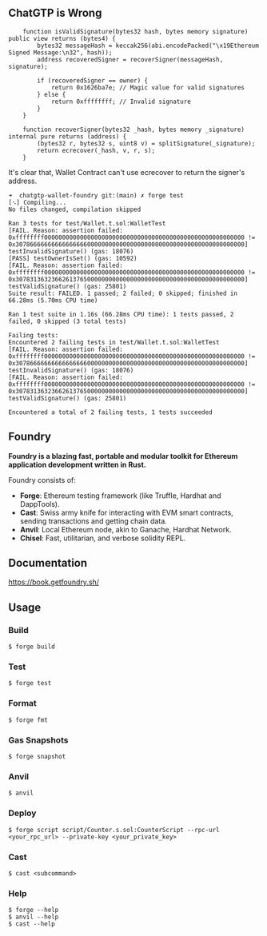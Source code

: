 ## ChatGTP is Wrong

```
    function isValidSignature(bytes32 hash, bytes memory signature) public view returns (bytes4) {
        bytes32 messageHash = keccak256(abi.encodePacked("\x19Ethereum Signed Message:\n32", hash));
        address recoveredSigner = recoverSigner(messageHash, signature);

        if (recoveredSigner == owner) {
            return 0x1626ba7e; // Magic value for valid signatures
        } else {
            return 0xffffffff; // Invalid signature
        }
    }

    function recoverSigner(bytes32 _hash, bytes memory _signature) internal pure returns (address) {
        (bytes32 r, bytes32 s, uint8 v) = splitSignature(_signature);
        return ecrecover(_hash, v, r, s);
    }
```

It's clear that, Wallet Contract can't use ecrecover to return the signer's address.

```
➜  chatgtp-wallet-foundry git:(main) ✗ forge test
[⠢] Compiling...
No files changed, compilation skipped

Ran 3 tests for test/Wallet.t.sol:WalletTest
[FAIL. Reason: assertion failed: 0xffffffff00000000000000000000000000000000000000000000000000000000 != 0x3078666666666666666600000000000000000000000000000000000000000000] testInvalidSignature() (gas: 18076)
[PASS] testOwnerIsSet() (gas: 10592)
[FAIL. Reason: assertion failed: 0xffffffff00000000000000000000000000000000000000000000000000000000 != 0x3078313632366261376500000000000000000000000000000000000000000000] testValidSignature() (gas: 25801)
Suite result: FAILED. 1 passed; 2 failed; 0 skipped; finished in 66.28ms (5.70ms CPU time)

Ran 1 test suite in 1.16s (66.28ms CPU time): 1 tests passed, 2 failed, 0 skipped (3 total tests)

Failing tests:
Encountered 2 failing tests in test/Wallet.t.sol:WalletTest
[FAIL. Reason: assertion failed: 0xffffffff00000000000000000000000000000000000000000000000000000000 != 0x3078666666666666666600000000000000000000000000000000000000000000] testInvalidSignature() (gas: 18076)
[FAIL. Reason: assertion failed: 0xffffffff00000000000000000000000000000000000000000000000000000000 != 0x3078313632366261376500000000000000000000000000000000000000000000] testValidSignature() (gas: 25801)

Encountered a total of 2 failing tests, 1 tests succeeded
```

## Foundry

**Foundry is a blazing fast, portable and modular toolkit for Ethereum application development written in Rust.**

Foundry consists of:

-   **Forge**: Ethereum testing framework (like Truffle, Hardhat and DappTools).
-   **Cast**: Swiss army knife for interacting with EVM smart contracts, sending transactions and getting chain data.
-   **Anvil**: Local Ethereum node, akin to Ganache, Hardhat Network.
-   **Chisel**: Fast, utilitarian, and verbose solidity REPL.

## Documentation

https://book.getfoundry.sh/

## Usage

### Build

```shell
$ forge build
```

### Test

```shell
$ forge test
```

### Format

```shell
$ forge fmt
```

### Gas Snapshots

```shell
$ forge snapshot
```

### Anvil

```shell
$ anvil
```

### Deploy

```shell
$ forge script script/Counter.s.sol:CounterScript --rpc-url <your_rpc_url> --private-key <your_private_key>
```

### Cast

```shell
$ cast <subcommand>
```

### Help

```shell
$ forge --help
$ anvil --help
$ cast --help
```
